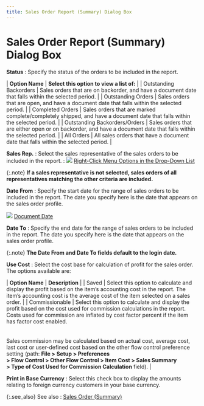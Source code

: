 ```yaml
---
title: Sales Order Report (Summary) Dialog Box
---
```


# Sales Order Report (Summary) Dialog Box


**Status**
: Specify the status of the orders to be included  in the report.


| **Option Name** | **Select this option to view a list of:** |
| Outstanding Backorders | Sales orders that are on backorder, and have a document date that falls  within the selected period. |
| Outstanding Orders | Sales orders that are open, and have a document date that falls within  the selected period. |
| Completed Orders | Sales orders that are marked complete/completely shipped, and have a  document date that falls within the selected period. |
| Outstanding Backorders/Orders | Sales orders that are either open or on backorder, and have a document  date that falls within the selected period. |
| All Orders | All sales orders that have a document date that falls within the selected  period. |



**Sales Rep.**
: Select the sales representative of the sales orders  to be included in the report.
: ![]({{site.rpt_baseurl}}/img/lens.gif) [Right-Click  Menu Options in the Drop-Down List]({{site.rpt_baseurl}}/common-report-options/drop_down_button_and_menu_options.html)


{:.note}
**If a sales representative is not selected,  sales orders of all representatives matching the other criteria are included.**


**Date From**
: Specify the start date for the range of sales orders  to be included in the report. The date you specify here is the date that  appears on the sales order profile.


![]({{site.rpt_baseurl}}/img/lens.gif) [Document  Date]({{site.pp_chm}}/purc-proc/doc-profile/contents/document-information/document_date.html)


**Date To**
: Specify the end date for the range of sales orders  to be included in the report. The date you specify here is the date that  appears on the sales order profile.


{:.note}
**The **Date 
 From** and **Date To** fields  default to the login date.**


**Use Cost**
: Select the cost base for calculation of profit for  the sales order. The options available are:


| **Option Name** | **Description** |
| Saved | Select this option to calculate and display the profit based on the  item’s accounting cost in the report. The item’s accounting cost is the  average cost of the item selected on a sales order. |
| Commissionable | Select this option to calculate and display the profit based on the  cost used for commission calculations in the report. Costs used for commission  are inflated by cost factor percent if the item has factor cost enabled.<br/><br/><br/>Sales commission may be calculated based on actual cost, average cost,  last cost or user-defined cost based on the other flow control preference  setting (path: **File &gt; Setup &gt; Preferences <br/> &gt; Flow Control &gt; Other Flow Control &gt; Item Cost &gt; Sales Summary <br/> &gt; Type of Cost Used for Commission Calculation** field). |



**Print in Base Currency**
: Select this check box to display the amounts relating  to foreign currency customers in your base currency.


{:.see_also}
See also
: [Sales Order (Summary)]({{site.rpt_baseurl}}/everest-reports/invoicing/sales_order_summary_.html)
